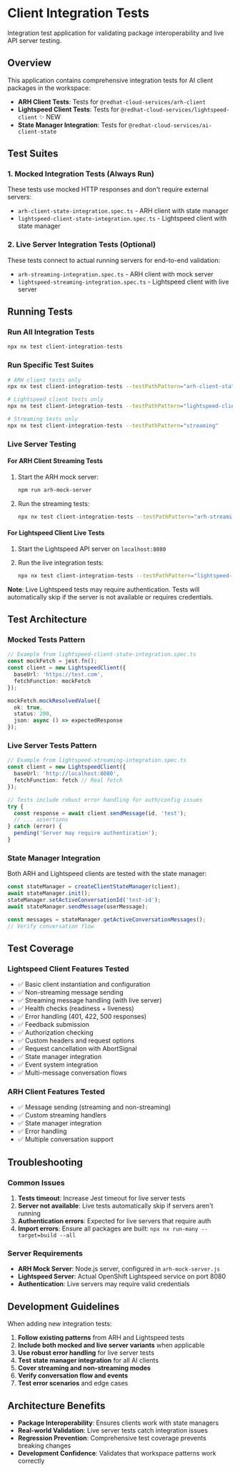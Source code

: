 # Client Integration Tests

Integration test application for validating package interoperability and live API server testing.

## Overview

This application contains comprehensive integration tests for AI client packages in the workspace:

- **ARH Client Tests**: Tests for `@redhat-cloud-services/arh-client`
- **Lightspeed Client Tests**: Tests for `@redhat-cloud-services/lightspeed-client` ✨ NEW
- **State Manager Integration**: Tests for `@redhat-cloud-services/ai-client-state`

## Test Suites

### 1. Mocked Integration Tests (Always Run)

These tests use mocked HTTP responses and don't require external servers:

- `arh-client-state-integration.spec.ts` - ARH client with state manager
- `lightspeed-client-state-integration.spec.ts` - Lightspeed client with state manager

### 2. Live Server Integration Tests (Optional)

These tests connect to actual running servers for end-to-end validation:

- `arh-streaming-integration.spec.ts` - ARH client with mock server
- `lightspeed-streaming-integration.spec.ts` - Lightspeed client with live server

## Running Tests

### Run All Integration Tests

```bash
npx nx test client-integration-tests
```

### Run Specific Test Suites

```bash
# ARH client tests only
npx nx test client-integration-tests --testPathPattern="arh-client-state"

# Lightspeed client tests only  
npx nx test client-integration-tests --testPathPattern="lightspeed-client-state"

# Streaming tests only
npx nx test client-integration-tests --testPathPattern="streaming"
```

### Live Server Testing

#### For ARH Client Streaming Tests

1. Start the ARH mock server:
   ```bash
   npm run arh-mock-server
   ```

2. Run the streaming tests:
   ```bash
   npx nx test client-integration-tests --testPathPattern="arh-streaming"
   ```

#### For Lightspeed Client Live Tests

1. Start the Lightspeed API server on `localhost:8080`
   
2. Run the live integration tests:
   ```bash
   npx nx test client-integration-tests --testPathPattern="lightspeed-streaming"
   ```

**Note**: Live Lightspeed tests may require authentication. Tests will automatically skip if the server is not available or requires credentials.

## Test Architecture

### Mocked Tests Pattern

```typescript
// Example from lightspeed-client-state-integration.spec.ts
const mockFetch = jest.fn();
const client = new LightspeedClient({
  baseUrl: 'https://test.com',
  fetchFunction: mockFetch
});

mockFetch.mockResolvedValue({
  ok: true,
  status: 200,
  json: async () => expectedResponse
});
```

### Live Server Tests Pattern  

```typescript
// Example from lightspeed-streaming-integration.spec.ts
const client = new LightspeedClient({
  baseUrl: 'http://localhost:8080',
  fetchFunction: fetch // Real fetch
});

// Tests include robust error handling for auth/config issues
try {
  const response = await client.sendMessage(id, 'test');
  // ... assertions
} catch (error) {
  pending('Server may require authentication');
}
```

### State Manager Integration

Both ARH and Lightspeed clients are tested with the state manager:

```typescript
const stateManager = createClientStateManager(client);
await stateManager.init();
stateManager.setActiveConversationId('test-id');
await stateManager.sendMessage(userMessage);

const messages = stateManager.getActiveConversationMessages();
// Verify conversation flow
```

## Test Coverage

### Lightspeed Client Features Tested

- ✅ Basic client instantiation and configuration
- ✅ Non-streaming message sending 
- ✅ Streaming message handling (with live server)
- ✅ Health checks (readiness + liveness)
- ✅ Error handling (401, 422, 500 responses)
- ✅ Feedback submission
- ✅ Authorization checking
- ✅ Custom headers and request options
- ✅ Request cancellation with AbortSignal
- ✅ State manager integration
- ✅ Event system integration
- ✅ Multi-message conversation flows

### ARH Client Features Tested

- ✅ Message sending (streaming and non-streaming)
- ✅ Custom streaming handlers
- ✅ State manager integration
- ✅ Error handling
- ✅ Multiple conversation support

## Troubleshooting

### Common Issues

1. **Tests timeout**: Increase Jest timeout for live server tests
2. **Server not available**: Live tests automatically skip if servers aren't running
3. **Authentication errors**: Expected for live servers that require auth
4. **Import errors**: Ensure all packages are built: `npx nx run-many --target=build --all`

### Server Requirements

- **ARH Mock Server**: Node.js server, configured in `arh-mock-server.js`
- **Lightspeed Server**: Actual OpenShift Lightspeed service on port 8080
- **Authentication**: Live servers may require valid credentials

## Development Guidelines

When adding new integration tests:

1. **Follow existing patterns** from ARH and Lightspeed tests
2. **Include both mocked and live server variants** when applicable  
3. **Use robust error handling** for live server tests
4. **Test state manager integration** for all AI clients
5. **Cover streaming and non-streaming modes**
6. **Verify conversation flow and events**
7. **Test error scenarios** and edge cases

## Architecture Benefits

- **Package Interoperability**: Ensures clients work with state managers
- **Real-world Validation**: Live server tests catch integration issues
- **Regression Prevention**: Comprehensive test coverage prevents breaking changes
- **Development Confidence**: Validates that workspace patterns work correctly 